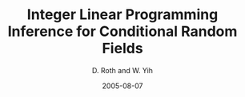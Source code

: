 ---
title: "Integer Linear Programming Inference for Conditional Random Fields"
collection: publications
permalink: /publication/2005-08-07-0014
date: 2005-08-07
author: 'D. Roth and W. Yih'
venue: 'ICML-2005'
---